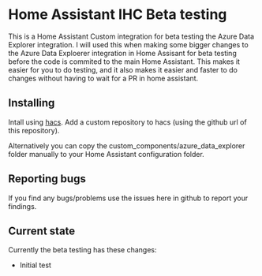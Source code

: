 # Home Assistant IHC Beta testing

This is a Home Assistant Custom integration for beta testing the Azure Data Explorer integration.
I will used this when making some bigger changes to the Azure Data Exploerer integration in Home Assisant for beta testing before the code is commited to the main Home Assistant.
This makes it easier for you to do testing, and it also makes it easier and faster to do changes without having to wait for a PR in home assistant.

## Installing

Intall using [hacs](https://hacs.xyz/).
Add a custom repository to hacs (using the github url of this repository).

Alternatively you can copy the custom_components/azure_data_explorer folder manually to your Home Assistant configuration folder.

## Reporting bugs

If you find any bugs/problems use the issues here in github to report your findings.

## Current state

Currently the beta testing has these changes:

* Initial test



